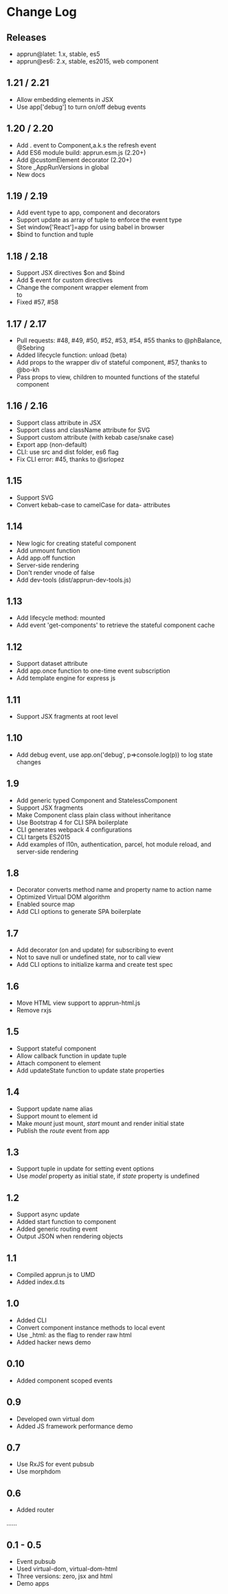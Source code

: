 # Change Log

## Releases
* apprun@latet: 1.x, stable, es5
* apprun@es6: 2.x, stable, es2015, web component

## 1.21 / 2.21

* Allow embedding elements in JSX
* Use app['debug'] to turn on/off debug events

## 1.20 / 2.20

* Add . event to Component,a.k.s the refresh event
* Add ES6 module build: apprun.esm.js (2.20+)
* Add @customElement decorator (2.20+)
* Store _AppRunVersions in global
* New docs

## 1.19 / 2.19

* Add event type to app, component and decorators
* Support update as array of tuple to enforce the event type
* Set window['React']=app for using babel in browser
* $bind to function and tuple

## 1.18 / 2.18

* Support JSX directives $on and $bind
* Add $ event for custom directives
* Change the component wrapper element from <div> to <section>
* Fixed #57, #58

## 1.17 / 2.17

* Pull requests: #48, #49, #50, #52, #53, #54, #55 thanks to @phBalance, @Sebring
* Added lifecycle function: unload (beta)
* Add props to the wrapper div of stateful component, #57, thanks to @bo-kh
* Pass props to view, children to mounted functions of the stateful component

## 1.16 / 2.16

* Support class attribute in JSX
* Support class and className attribute for SVG
* Support custom attribute (with kebab case/snake case)
* Export app (non-default)
* CLI: use src and dist folder, es6 flag
* Fix CLI error: #45, thanks to @srlopez

## 1.15

* Support SVG
* Convert kebab-case to camelCase for data- attributes

## 1.14

* New logic for creating stateful component
* Add unmount function
* Add app.off function
* Server-side rendering
* Don't render vnode of false
* Add dev-tools (dist/apprun-dev-tools.js)

## 1.13

* Add lifecycle method: mounted
* Add event 'get-components' to retrieve the stateful component cache

## 1.12

* Support dataset attribute
* Add app.once function to one-time event subscription
* Add template engine for express js

## 1.11

* Support JSX fragments at root level

## 1.10

* Add debug event, use app.on('debug', p=>console.log(p)) to log state changes

## 1.9

* Add generic typed Component<T> and StatelessComponent<T>
* Support JSX fragments
* Make Component class plain class without inheritance
* Use Bootstrap 4 for CLI SPA boilerplate
* CLI generates webpack 4 configurations
* CLI targets ES2015
* Add examples of l10n, authentication, parcel, hot module reload, and server-side rendering

## 1.8

* Decorator converts method name and property name to action name
* Optimized Virtual DOM algorithm
* Enabled source map
* Add CLI options to generate SPA boilerplate

## 1.7

* Add decorator (on and update) for subscribing to event
* Not to save null or undefined state, nor to call view
* Add CLI options to initialize karma and create test spec

## 1.6

* Move HTML view support to apprun-html.js
* Remove rxjs

## 1.5

* Support stateful component
* Allow callback function in update tuple
* Attach component to element
* Add updateState function to update state properties

## 1.4

* Support update name alias
* Support mount to element id
* Make _mount_ just mount, _start_ mount and render initial state
* Publish the _route_ event from app

## 1.3

* Support tuple in update for setting event options
* Use _model_ property as initial state, if _state_ property is undefined

## 1.2

* Support async update
* Added start function to component
* Added generic routing event
* Output JSON when rendering objects

## 1.1

* Compiled apprun.js to UMD
* Added index.d.ts

## 1.0

* Added CLI
* Convert component instance methods to local event
* Use _html: as the flag to render raw html
* Added hacker news demo

## 0.10

* Added component scoped events

## 0.9

* Developed own virtual dom
* Added JS framework performance demo

## 0.7

* Use RxJS for event pubsub
* Use morphdom

## 0.6

* Added router

......

## 0.1 - 0.5

* Event pubsub
* Used virtual-dom, virtual-dom-html
* Three versions: zero, jsx and html
* Demo apps